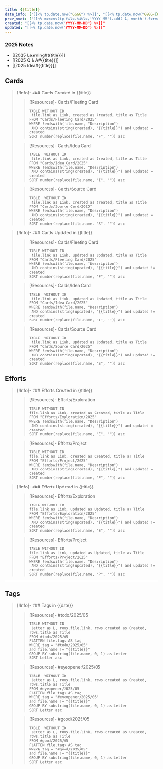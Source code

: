 ```yaml
---
title: {{title}}
date_info: ["[[<% tp.date.now("GGGG") %>]]", "[[<% tp.date.now("GGGG-[Q]Q") %>]]", "[[<% tp.date.now("GGGG-MM") %>]]"]
prev_next: ["[[<% moment(tp.file.title,'YYYY-MM').add(-1,'month').format("YYYY-MM") %>]]", "[[<% moment(tp.file.title,'YYYY-MM').add(1,'month').format("YYYY-MM") %>]]"]
created: "[[<% tp.date.now("YYYY-MM-DD") %>]]"
updated: "[[<% tp.date.now("YYYY-MM-DD") %>]]"
---
```


### 2025 Notes
* [[2025 Learning#{{title}}]]
* [[2025 Q & A#{{title}}]]
* [[2025 Idea#{{title}}]]

## Cards 
>[!Info]- ### Cards Created in {{title}}
>> [!Resources]- Cards/Fleeting Card
>> ``` dataview
>> TABLE WITHOUT ID 
>>  file.link as Link, created as Created, title as Title
>> FROM "Cards/Fleeting Card/2025" 
>> WHERE !endswith(file.name, "Description")
>>  AND contains(string(created), "{{title}}") and updated = created 
>> SORT number(replace(file.name, "F", "")) asc
>> ```
>
>> [!Resources]- Cards/Idea Card
>> ``` dataview
>> TABLE  WITHOUT ID 
>>  file.link as Link, created as Created, title as Title
>> FROM "Cards/Idea Card/2025"
>> WHERE !endswith(file.name, "Description")
>>  AND contains(string(created), "{{title}}") and updated = created 
>> SORT number(replace(file.name, "I", "")) asc
>> ```
>
>> [!Resources]- Cards/Source Card
>> ``` dataview
>> TABLE  WITHOUT ID 
>>  file.link as Link, created as Created, title as Title
>> FROM "Cards/Source Card/2025"
>> WHERE !endswith(file.name, "Description")
>>  AND contains(string(created), "{{title}}") and updated = created 
>> SORT number(replace(file.name, "S", "")) asc
>> ```

>[!Info]- ### Cards Updated in {{title}}
>> [!Resources]- Cards/Fleeting Card
>> ``` dataview
>> TABLE WITHOUT ID 
>>  file.link as Link, updated as Updated, title as Title
>> FROM "Cards/Fleeting Card/2025" 
>> WHERE !endswith(file.name, "Description")
>>  AND contains(string(updated), "{{title}}") and updated != created 
>> SORT number(replace(file.name, "F", "")) asc
>> ```
>
>> [!Resources]- Cards/Idea Card
>> ``` dataview
>> TABLE  WITHOUT ID 
>>  file.link as Link, updated as Updated, title as Title
>> FROM "Cards/Idea Card/2025"
>> WHERE !endswith(file.name, "Description")
>>  AND contains(string(updated), "{{title}}") and updated != created  
>> SORT number(replace(file.name, "I", "")) asc
>> ```
>
>> [!Resources]- Cards/Source Card
>> ``` dataview
>> TABLE  WITHOUT ID 
>>  file.link as Link, updated as Updated, title as Title
>> FROM "Cards/Source Card/2025"
>> WHERE !endswith(file.name, "Description")
>>  AND contains(string(updated), "{{title}}") and updated != created 
>> SORT number(replace(file.name, "S", "")) asc
>> ```

## Efforts 
>[!Info]- ### Efforts Created in {{title}}
>> [!Resources]- Efforts/Exploration
>> ``` dataview
>> TABLE WITHOUT ID 
>> file.link as Link, created as Created, title as Title
>> FROM "Efforts/Exploration/2025"
>> WHERE !endswith(file.name, "Description")
>>  AND contains(string(created), "{{title}}") and updated = created
>> SORT number(replace(file.name, "E", "")) asc
>> ```
>
>> [!Resources]- Efforts/Project
>> ``` dataview
>> TABLE WITHOUT ID 
>> file.link as Link, created as Created, title as Title
>> FROM "Efforts/Project/2025"
>> WHERE !endswith(file.name, "Description")
>>  AND contains(string(created), "{{title}}") and updated = created
>> SORT number(replace(file.name, "P", "")) asc
>> ```

>[!Info]- ### Efforts Updated in {{title}}
>> [!Resources]- Efforts/Exploration
>> ``` dataview
>> TABLE WITHOUT ID 
>> file.link as Link, updated as Updated, title as Title
>> FROM "Efforts/Exploration/2025"
>> WHERE !endswith(file.name, "Description")
>>  AND contains(string(updated), "{{title}}") and updated != created
>> SORT number(replace(file.name, "E", "")) asc
>> ```
>
>> [!Resources]- Efforts/Project
>> ``` dataview
>> TABLE WITHOUT ID 
>> file.link as Link, updated as Updated, title as Title
>> FROM "Efforts/Project/2025"
>> WHERE !endswith(file.name, "Description")
>>  AND contains(string(updated), "{{title}}") and updated != created
>> SORT number(replace(file.name, "P", "")) asc
>> ```

---

## Tags
>[!Info]- ### Tags in {{date}}
>> [!Resources]- #todo/2025/05
>> ``` dataview
>> TABLE WITHOUT ID 
>>  Letter as L, rows.file.link, rows.created as Created, rows.title as Title
>> FROM #todo/2025/05
>> FLATTEN file.tags AS tag
>> WHERE tag = "#todo/2025/05"
>> and file.name != "{{title}}"
>>GROUP BY substring(file.name, 0, 1) as Letter
>>SORT Letter asc
>> ```
>
>> [!Resources]- #eyeopener/2025/05
>> ``` dataview
>> TABLE  WITHOUT ID 
>>  Letter as L, rows.file.link, rows.created as Created, rows.title as Title
>> FROM #eyeopener/2025/05
>> FLATTEN file.tags AS tag
>> WHERE tag = "#eyeopener/2025/05"
>> and file.name != "{{title}}"
>>GROUP BY substring(file.name, 0, 1) as Letter
>>SORT Letter asc
>> ```
>
>> [!Resources]- #good/2025/05
>> ``` dataview
>> TABLE  WITHOUT ID 
>>  Letter as L, rows.file.link, rows.created as Created, rows.title as Title
>> FROM #good/2025/05
>> FLATTEN file.tags AS tag
>> WHERE tag = "#good/2025/05"
>> and file.name != "{{title}}"
>>GROUP BY substring(file.name, 0, 1) as Letter
>>SORT Letter asc
>> ```
